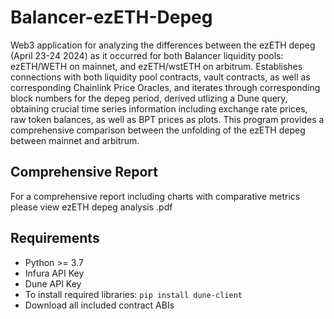 # Balancer-ezETH-Depeg
Web3 application for analyzing the differences between the ezETH depeg (April 23-24 2024) as it occurred for both Balancer liquidity pools: 
ezETH/WETH on mainnet, and ezETH/wstETH on arbitrum. Establishes connections with both liquidity pool contracts, vault contracts, as well 
as corresponding Chainlink Price Oracles, and iterates through corresponding block numbers for the depeg period, derived utlizing a Dune query,
obtaining crucial time series information including exchange rate prices, raw token balances, as well as BPT prices as plots. This program provides
a comprehensive comparison between the unfolding of the ezETH depeg between mainnet and arbitrum.
## Comprehensive Report
For a comprehensive report including charts with comparative metrics please view ezETH depeg analysis .pdf 
## Requirements
- Python >= 3.7
- Infura API Key
- Dune API Key
- To install required libraries: `pip install dune-client`
- Download all included contract ABIs
